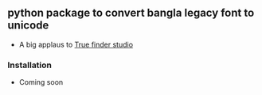 ## python package to convert bangla legacy font to unicode

- A big applaus to [True finder studio](https://github.com/truefinderstudio)

### Installation
- Coming soon